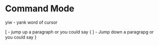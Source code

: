 # Command Mode


yiw - yank word of cursor

<Shift>[ - jump up a paragraph or you could say {
<Shift>] - Jump down a paragrapg or you could say }
